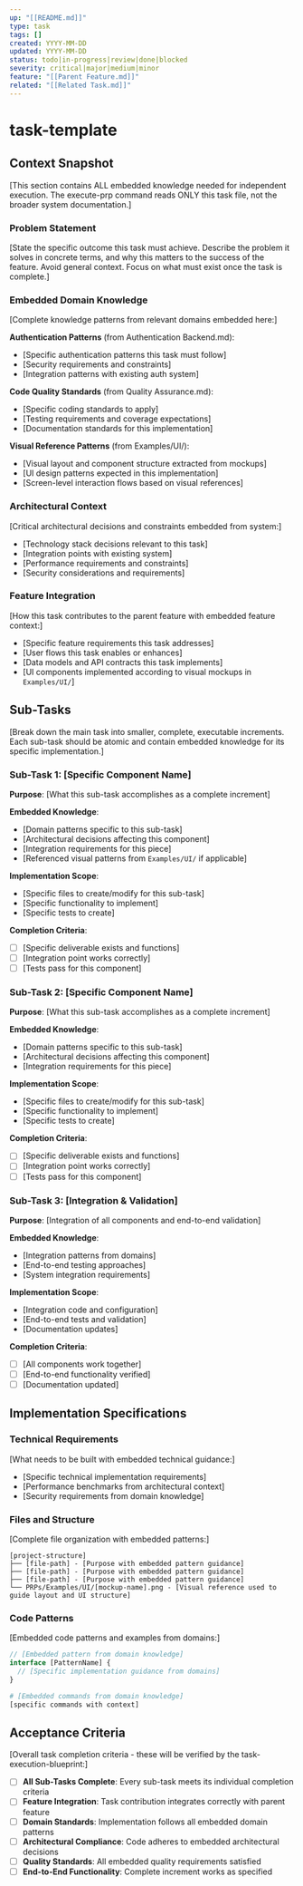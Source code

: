 ```yaml
---
up: "[[README.md]]"
type: task
tags: []
created: YYYY-MM-DD
updated: YYYY-MM-DD
status: todo|in-progress|review|done|blocked
severity: critical|major|medium|minor
feature: "[[Parent Feature.md]]"
related: "[[Related Task.md]]"
---
```
# task-template

## Context Snapshot

[This section contains ALL embedded knowledge needed for independent execution. The execute-prp command reads ONLY this task file, not the broader system documentation.]

### Problem Statement
[State the specific outcome this task must achieve. Describe the problem it solves in concrete terms, and why this matters to the success of the feature. Avoid general context. Focus on what must exist once the task is complete.]

### Embedded Domain Knowledge
[Complete knowledge patterns from relevant domains embedded here:]

**Authentication Patterns** (from Authentication Backend.md):
- [Specific authentication patterns this task must follow]
- [Security requirements and constraints]
- [Integration patterns with existing auth system]

**Code Quality Standards** (from Quality Assurance.md):
- [Specific coding standards to apply]
- [Testing requirements and coverage expectations]
- [Documentation standards for this implementation]

**Visual Reference Patterns** (from Examples/UI/):
- [Visual layout and component structure extracted from mockups]
- [UI design patterns expected in this implementation]
- [Screen-level interaction flows based on visual references]

### Architectural Context
[Critical architectural decisions and constraints embedded from system:]
- [Technology stack decisions relevant to this task]
- [Integration points with existing system]
- [Performance requirements and constraints]
- [Security considerations and requirements]

### Feature Integration
[How this task contributes to the parent feature with embedded feature context:]
- [Specific feature requirements this task addresses]
- [User flows this task enables or enhances]
- [Data models and API contracts this task implements]
- [UI components implemented according to visual mockups in `Examples/UI/`]

## Sub-Tasks

[Break down the main task into smaller, complete, executable increments. Each sub-task should be atomic and contain embedded knowledge for its specific implementation.]

### Sub-Task 1: [Specific Component Name]
**Purpose**: [What this sub-task accomplishes as a complete increment]

**Embedded Knowledge**:
- [Domain patterns specific to this sub-task]
- [Architectural decisions affecting this component]
- [Integration requirements for this piece]
- [Referenced visual patterns from `Examples/UI/` if applicable]

**Implementation Scope**:
- [Specific files to create/modify for this sub-task]
- [Specific functionality to implement]
- [Specific tests to create]

**Completion Criteria**:
- [ ] [Specific deliverable exists and functions]
- [ ] [Integration point works correctly]
- [ ] [Tests pass for this component]

### Sub-Task 2: [Specific Component Name]
**Purpose**: [What this sub-task accomplishes as a complete increment]

**Embedded Knowledge**:
- [Domain patterns specific to this sub-task]
- [Architectural decisions affecting this component]
- [Integration requirements for this piece]

**Implementation Scope**:
- [Specific files to create/modify for this sub-task]
- [Specific functionality to implement]
- [Specific tests to create]

**Completion Criteria**:
- [ ] [Specific deliverable exists and functions]
- [ ] [Integration point works correctly]
- [ ] [Tests pass for this component]

### Sub-Task 3: [Integration & Validation]
**Purpose**: [Integration of all components and end-to-end validation]

**Embedded Knowledge**:
- [Integration patterns from domains]
- [End-to-end testing approaches]
- [System integration requirements]

**Implementation Scope**:
- [Integration code and configuration]
- [End-to-end tests and validation]
- [Documentation updates]

**Completion Criteria**:
- [ ] [All components work together]
- [ ] [End-to-end functionality verified]
- [ ] [Documentation updated]

## Implementation Specifications

### Technical Requirements
[What needs to be built with embedded technical guidance:]
- [Specific technical implementation requirements]
- [Performance benchmarks from architectural context]
- [Security requirements from domain knowledge]

### Files and Structure
[Complete file organization with embedded patterns:]
```
[project-structure]
├── [file-path] - [Purpose with embedded pattern guidance]
├── [file-path] - [Purpose with embedded pattern guidance]
├── [file-path] - [Purpose with embedded pattern guidance]
└── PRPs/Examples/UI/[mockup-name].png - [Visual reference used to guide layout and UI structure]
```

### Code Patterns
[Embedded code patterns and examples from domains:]

```typescript
// [Embedded pattern from domain knowledge]
interface [PatternName] {
  // [Specific implementation guidance from domains]
}
```

```bash
# [Embedded commands from domain knowledge]
[specific commands with context]
```

## Acceptance Criteria

[Overall task completion criteria - these will be verified by the task-execution-blueprint:]

- [ ] **All Sub-Tasks Complete**: Every sub-task meets its individual completion criteria
- [ ] **Feature Integration**: Task contribution integrates correctly with parent feature
- [ ] **Domain Standards**: Implementation follows all embedded domain patterns
- [ ] **Architectural Compliance**: Code adheres to embedded architectural decisions
- [ ] **Quality Standards**: All embedded quality requirements satisfied
- [ ] **End-to-End Functionality**: Complete increment works as specified